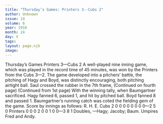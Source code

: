 ```yaml
---
title: "Thursday’s Games: Printers 3--Cubs 2"
author: Unknown
issue: 14
volume: 6
year: 1916
month: 24
day: V
tags:
layout: page.njk
image:
---
```

Thursday’s Games   Printers 3—Cubs 2      A well-played nine inning game, which was played in the record time of 45 minutes, was won by the Printers from the Cubs 3—2.   The game developed into a pitchers’ battle, the pitching of Hagy and Boyd, was distinctly encouraging, both pitching airtight ball.    Saul crossed the rubber in the 7th frame,    (Continued on fourth page)   (Continued from 1st page)   With the winning tally, when Baumgartner sacrificed.    Hagy fanned 6, passed 1, and hit by pitched ball. Boyd fanned 8 and passed 1.    Baumgartner’s running catch was coted the fielding gem of the game.    Score by innings as follows:   R. H. E. Cubs 2 0 0 0 0 0 0 0 0—2 5 0 Printers 0 0 0 2 0 0 1 0 0—3 8 1    Doubles, —Hagy; Jacoby; Baum.   Umpires Fred and Andy.   

